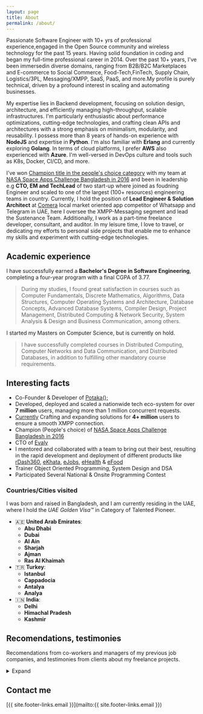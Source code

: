```yaml
---
layout: page
title: About
permalink: /about/
---
```

Passionate Software Engineer with 10+ yrs of professional experience,engaged in the 
Open Source community and wireless technology for the past 15 years.
Having solid foundation in coding and began my full-time professional career in 2014.
Over the past 10+ years, I've been immersedin diverse domains, ranging from B2B/B2C Marketplaces
and E-commerce to Social Commerce, Food-Tech,FinTech, Supply Chain, Logistics/3PL, Messaging/XMPP,
SaaS, PaaS, and more.My profile is purely technical, driven by a profound interest in scaling and automating businesses.

My expertise lies in Backend development, focusing on solution design, architecture, and efficiently managing high-throughput, scalable infrastructures. I'm particularly enthusiastic about performance optimizations, cutting-edge technologies, and crafting clean APIs and architectures with a strong emphasis on minimalism, modularity, and reusability.
I possess more than 8 years of hands-on experience with **NodeJS** and expertise in **Python**.
I'm also familiar with **Erlang** and currently exploring **Golang**.
In terms of cloud platforms, I prefer **AWS** also experienced with **Azure**. I'm well-versed in DevOps culture and tools such as K8s, Docker, CI/CD, and more.

I've won [Champion title in the people's choice category](https://2016.spaceappschallenge.org/challenges/earth/earth-live/projects/agro-skylab-durbar) with my team at [NASA Space Apps Challenge Bangladesh in 2016](https://2016.spaceappschallenge.org/challenges/earth/earth-live/projects/agro-skylab-durbar) and been in leadership e.g **CTO, EM and TechLead** of two start-up where joined as foudning Engineer and scaled to one of the largest (100+ resources) engineering teams in country.
Currently, I hold the position of **Lead Engineer & Solution Architect** at [Comera](https://mycomera.com) local market oriented app competitor of Whatsapp and Telegram in UAE, here I oversee the XMPP-Messaging segment and lead the Sustenance Team. Additionally, I work as a part-time freelance developer, consultant, and auditor. 
In my leisure time, I love to travel, or dedicating my efforts to personal side projects that enable me to enhance my skills and experiment with cutting-edge technologies.

## Academic experience

I have successfully earned a **Bachelor's Degree in Software Engineering**, completing a four-year program with a final CGPA of 3.77.
> During my studies, I found great satisfaction in courses such as Computer Fundamentals, Discrete Mathematics, Algorithms, Data Structures, Computer Operating Systems and Architecture, Database Concepts, Advanced Database Systems, Compiler Design, Project Management, Distributed Computing & Network Security, System Analysis & Design and Business Communication, among others.

I started my Masters on Computer Science,  but is currently on hold. 
> I have successfully completed courses in Distributed Computing, Computer Networks and Data Communication, and Distributed Databases, in addition to fulfilling other mandatory course requirements.

## Interesting facts

- Co-Founder & Developer of [Potaka();](https://potaka.io)
- Developed, deployed and scaled a nationwide tech eco-system for over **7 million** users, managing more than 1 million concurrent requests.
- [Currently](https://mycomera.com) Crafting and expanding solutions for **4+ million** users to ensure a smooth XMPP connection.
- Champion (People's choice) of [NASA Space Apps Challenge Bangladesh in 2016](https://2016.spaceappschallenge.org/challenges/earth/earth-live/projects/agro-skylab-durbar)
- CTO of [Evaly](https://play.google.com/store/apps/details?id=bd.com.evaly.evalyshop)
- I mentored and collaborated with a team to bring out their best, resulting in the rapid development and deployment of different products like
 [rDash360](https://rdash360.com/),
 [eKhata](https://ekhata.com.bd), 
 [eJobs](https://play.google.com/store/apps/details?id=bd.com.evaly.ejobs),
 [eHealth](https://play.google.com/store/apps/details?id=bd.com.evaly.ehealth) &
 [eFood](https://efood.com.bd)
- Trainer Object Oriented Programming, System Design and DSA
- Participated Several National & Onsite Programming Contest

### Countries/Cities visited

I was born and raised in Bangladesh, and I am currently residing in the UAE, where I hold the *UAE Golden Visa&trade;* in Category of Talented Pioneer.


- 🇦🇪 **United Arab Emirates**: 
  - **Abu Dhabi**
  - **Dubai**
  - **Al Ain** 
  - **Sharjah** 
  - **Ajman**
  - **Ras Al Khaimah**
- 🇹🇷 **Turkey**: 
  - **Istanbul** 
  - **Cappadocia**
  - **Antalya**
  - **Analya**
- 🇮🇳 **India**:
  - **Delhi**
  - **Himachal Pradesh**
  - **Kashmir**




## Recomendations, testimonies 

Recomendations from co-workers and managers of my previous job companies, and
testimonies from clients about my freelance projects.

<details>
<summary markdown='span'>Expand</summary>



[Mike Hardy](https://www.linkedin.com/in/mhardy2/), Founder of [Local Insights](https://localinsights.io)

> Os is a worker with a lot of knowledge in several technical areas, from low level programming up to scripting languages, and including devices integration that’s where he was helping us. He is a person with a great interest for learning and improve himself each day, and I recommend him specially for his technical expertise and aptitudes.


[Mokhlesur R. Maruf](https://www.linkedin.com/in/mmr-maruf), Co-Founder & Head Of Engineering of [Quantibly](https://quantibly.com/)

> Osman Goni Nahid is very professional to handle his responsibilities. He is a detailed oriented person having the passion to provide the efficiency of the completed tasks. He is also a great team player.


[Enam Chowdhury](https://www.linkedin.com/in/enamanc), Founder & CEO, Ex-Microsoft of [EkkBaz](https://ekkbaz.com)

> Nahid is an excellent software engineer and architect. He grasp problems easily and able to design future proof scale-able systems keeping future needs in mind. That is testament of his capabilities as an software architect. He is excellent team member, sets high team standard and leads by example for other team members to follow and look up to also. Its great to have him as team member. 


[Firoz Shams](https://www.linkedin.com/in/firoz-shams-66560694), Senior Software Engineer at [Emirates NBD Bank UAE](https://www.emiratesnbd.com/en)

> I have worked with Nahid Bhai for over 4 years and my growth as an engineer during this period is all thanks to his leadership and guidance. His technical knowledge is immense and is only matched by his leadership and mentoring skills. He leads by example and motivates everyone around him to grow and become better in their craft. It will be an understatement to say that he will be an asset to any company. He will be the force that transforms the company for the better with his talent, vision, technical prowess, hard work, and most importantly his leadership


[Ashfaq Mahmood](https://www.linkedin.com/in/ashfaqrafi), Senior Engineer at
[WellDev](https://www.welldev.io)

> Osman bhai was my CTO at Evaly. As the CTO, he managed a variety of engineers very efficiently. He always helps out his fellow teammates whenever he can. He gives proper guidances and encouragement to the engineers and gives them support of all kinds in times of difficulties. He is a very knowledgeable software engineer and team lead, who can contribute to any engineering department. Besides, he has a great eye for UX Design. His supervision in each department helped the system to handle huge amount of user traffic during campaigns. His DevOps optimizations made the platform a world class one in terms of scalability and sustainability. He is always updated to date with the latest tech stacks and inspires the team to adapt to those. He is a person with a great personality and friendly attitude. He would be the best addition in an engineering team for leading and building a world class product.


[Kamal Sharif](https://www.linkedin.com/in/ksharifbd/), Senior Engineer at [Refari](https://www.refari.co/)

> I met Osman when he joined Inovio as a software engineer. He immediately started working on a learning management system which was to be built on MERN stack. Coming from Java, Android and PHP background, he learned the stack within couple of months with his enormous enthusiasm, dedication. After the departure of the lead engineer, he took the leadership of the project, and led the team to complete the project within deadline and with quality. Osman sought perfection in every aspect of the development without anyone asking him to do so. Having deep knowledge and leadership capability, he is an asset for any organization. I highly recommend him.

[Rakib Hasan Amiya](https://www.linkedin.com/in/rakib-hasan-amiya-a7700a66) Senior Engineer at [Momox](https://www.momox.de)

> It's really fun and my pleasure working with Nahid. He is such a good team player and can be an asset for any software companies. As it's just a start of his career, surely he is a star in making.


[HM Tamim](https://www.linkedin.com/in/hmtamim), Senior Mobile Engineer at [MatchMove](https://matchmove.com/)

> It's been an absolutely amazing journey working with Nahid bhaia for the last 2.5 years. As the CTO of the largest e-commerce platform of Bangladesh, he managed over 80 people very effectively. Interviewed them, mentored them, eventually turned each of them into the most efficient, skilled, and hard-working engineers of the country.He is a very knowledgeable software engineer and architect, who give can contribute to any engineering department, Backend, Frontend, DevOps, Product Design, literally anything. Besides, he has a great sense of UI UX, which is rare in backend engineers.Under his extraordinary leadership, we successfully launched over 8 platforms in a record-breaking time, while maintaining quality.His valuable inputs in each department helped the system to handle over 2.5 million requests per minute traffic. Moreover, his DevOps optimizations reduced the server cost of the company by 50%. He is always updated to date with the latest tech stacks and inspires the team to adapt to those.Most importantly, he is an honest person with a great personality and friendly attitude, which every leader should have. Any company would be lucky to have him on their team.


[Hossain Al Muhee](https://www.linkedin.com/in/hossainmuhee), Senior Product Manager at [Vivasoft](https://vivasoftltd.com)

> I have worked as a Product Manager under the supervision of Mr. Osman Goni Nahid. During my service at Evaly, I have learnt a lot from him throughout the whole tenure. He is a great mentor with excellent combination of technical and business knowledge. His exemplary leadership kept everyone motivated not only to give their best but also to go the extra mile without any hesitation. Out of the many ideologies that I have developed from him, one of them will forever be a pillar of leadership to me and that is: "The job of a good leader isn't just about distributing tasks among the team efficiently, a good leader works alongside his team to bring out the best output as a whole."

[Sharif Newaz Choudhury](https://www.linkedin.com/in/sharif-newaz-choudhury-86949267), Product at [Nagad](https://nagad.com.bd/)

> As a PM what more do you need when your CTO is the the most energetic, youngest & the most talented one in the town. I had the opportunity to work with him directly and found out the unquestionable leadership ability which drives through the whole team. He can deliver and execute whenever you have a problem and most importantly he works and guide directly from freshers to leads !! Not as a CTO, as a team member he works side by side in every products with the whole team either its day or night.I am extremely lucky to have worked under him in the biggest module and he guided me at every turn , every loophole, every blocker gently. Not in the good time, but also he made his team happy at the toughest of the time. If thats not an example of leadership, I don't know if theres any. Anyone can works in the industry but not everyone is lucky enough to be on the team HE made and managed from top to bottom. I wish him my deepest regards. I will be lucky if I would be able to work with him again in the future.

[Md Muktadirul Islam](https://www.linkedin.com/in/muktadirul/), Big Data, Platform & CVM Service Specialist Engineer at [Banglalink](https://www.banglalink.net)

> It's been approximately 4 years I know Nahid bhai both professionally and personally. I found his every solution is the best and optimized way. I have learned form him about patience, hard work, committed, leadership, honesty and last but not the least the way of thinking for problem solving with programming. 
>He is very open for any problem. We can directly discuss with him for any problems and bring out the solution as well. He had a great power of generating the solution with best and optimized way. His thoughts are unique what people didn't thought yet ever on that way. Allah gift him a beautiful mind to solve the problem optimized way.
>He is an honest, committed & sincerer leader for any team in this world. Love his nurturing technique. I am very happy that worked with him very closely and learned a lot from him. 

[Md. Alamin](https://www.linkedin.com/in/mirajehossain), Senior Backend Engineer at [CHEQ](https://www.cheqplease.com/)

>Nahid Bhai is a fantastic person to work with and is not only a multi-skilled and insightful leader but also an inspiring strategist.
> A great leader with a super cool mindset. Nahid Bhai is a very productive person and hardworking, broad-minded, and forward-thinking individual. It is an honor for me to recommend and endorse Nahid Bhai.

[See More...](https://www.linkedin.com/in/osmangoninahid/)
</details>


## Contact me

[{{ site.footer-links.email }}](mailto:{{ site.footer-links.email }})
